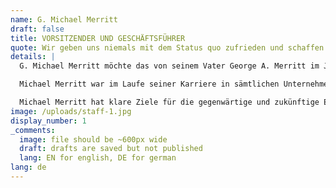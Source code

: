 ```yaml
---
name: G. Michael Merritt
draft: false
title: VORSITZENDER UND GESCHÄFTSFÜHRER
quote: Wir geben uns niemals mit dem Status quo zufrieden und schaffen durch Innovationen stets Lösungen für bekannte Herausforderungen. Bei der Suche nach Perfektion gehen wir auch ungewöhnliche Wege.
details: |
  G. Michael Merritt möchte das von seinem Vater George A. Merritt im Jahr 1967 gegründete Unternehmen zum besten, fortschrittlichsten und gefragtesten Anbieter für den anspruchsvollen Innenausbauen mit Holz sowie Schreinerarbeiten der Spitzenklasse für Wohnanlagen und Superyachten entwickeln. Seine strategische Führung und das kooperative Führungsteam haben Merritt zu einem internationalen Marktführer für luxuriöse Innenausstattungen gemacht.

  Michael Merritt war im Laufe seiner Karriere in sämtlichen Unternehmensbereichen – von der Kunstschreinerei bis hin zur Betriebsleitung – und in fast jeder Schlüsselposition im Unternehmen tätig. Heute berät Michael Merritt die verschiedenen Teams, Abteilungen und Bereiche von Merritt in strategischen und praktischen Fragen, insbesondere kümmert er sich um Personal, Teamergebnisse, Mentoring und den kontrollierten Ausbau des Unternehmens.

  Michael Merritt hat klare Ziele für die gegenwärtige und zukünftige Entwicklung des Unternehmens: einwandfreie Ergebnisse für alle Kunden, Beratung und Motivierung des Teams sowie Sicherheit und Zukunftschancen für Mitarbeiter, Anbieter, Berater und Partner.
image: /uploads/staff-1.jpg
display_number: 1
_comments:
  image: file should be ~600px wide
  draft: drafts are saved but not published
  lang: EN for english, DE for german
lang: de
---
```


